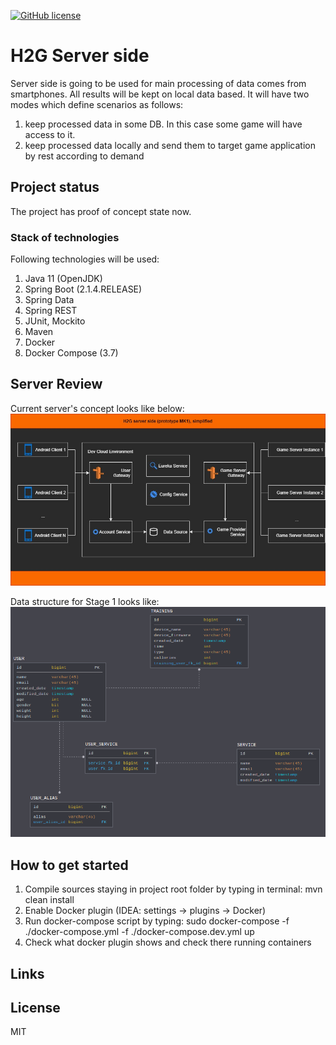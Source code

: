 [![GitHub license](https://img.shields.io/github/license/mashape/apistatus.svg)](https://github.com/Spayker/spike-boost-server/blob/master/LICENSE)

# H2G Server side

Server side is going to be used for main processing of data comes from smartphones. All results will be kept
on local data based. It will have two modes which define scenarios as follows:
1) keep processed data in some DB. In this case some game will have access to it.
2) keep processed data locally and send them to target game application by rest according to demand

## Project status
The project has proof of concept state now.

### Stack of technologies
Following technologies will be used:
1) Java 11 (OpenJDK)
2) Spring Boot (2.1.4.RELEASE)
3) Spring Data
4) Spring REST
5) JUnit, Mockito
6) Maven
7) Docker
8) Docker Compose (3.7)

## Server Review
Current server's concept looks like below: </br>
![alt text](resources/diagrams/H2G_server_redesign.jpg)

Data structure for Stage 1 looks like: </br>
![alt text](resources/diagrams/H2G_db_mk2.png)

## How to get started
1) Compile sources staying in project root folder by typing in terminal: mvn clean install
2) Enable Docker plugin (IDEA: settings -> plugins -> Docker)
3) Run docker-compose script by typing: sudo docker-compose -f ./docker-compose.yml -f ./docker-compose.dev.yml up
4) Check what docker plugin shows and check there running containers

## Links


## License
MIT
